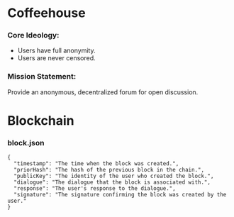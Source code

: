 # Coffeehouse
### Core Ideology:
- Users have full anonymity.
- Users are never censored.
### Mission Statement:
 Provide an anonymous, decentralized forum for open discussion.
# Blockchain
### block.json
```
{
  "timestamp": "The time when the block was created.",
  "priorHash": "The hash of the previous block in the chain.",
  "publicKey": "The identity of the user who created the block.",
  "dialogue": "The dialogue that the block is associated with.",
  "response": "The user's response to the dialogue.",
  "signature": "The signature confirming the block was created by the user."
}
```
